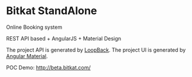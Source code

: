 # Bitkat StandAlone

Online Booking system 

REST API based + AngularJS + Material Design

The project API is generated by [LoopBack](http://loopback.io).
The project UI is generated by [Angular Material](https://material.angularjs.org/).

POC 
Demo: http://beta.bitkat.com/
